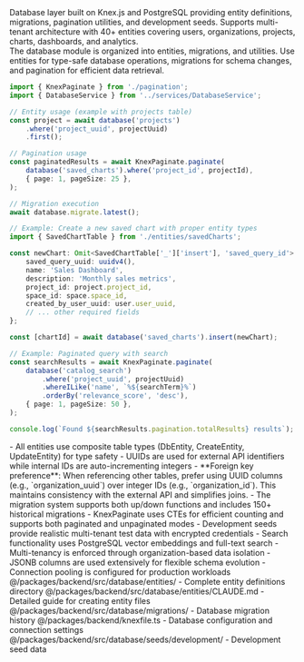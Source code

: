 <summary>
Database layer built on Knex.js and PostgreSQL providing entity definitions, migrations, pagination utilities, and development seeds. Supports multi-tenant architecture with 40+ entities covering users, organizations, projects, charts, dashboards, and analytics.
</summary>

<howToUse>
The database module is organized into entities, migrations, and utilities. Use entities for type-safe database operations, migrations for schema changes, and pagination for efficient data retrieval.

```typescript
import { KnexPaginate } from './pagination';
import { DatabaseService } from '../services/DatabaseService';

// Entity usage (example with projects table)
const project = await database('projects')
    .where('project_uuid', projectUuid)
    .first();

// Pagination usage
const paginatedResults = await KnexPaginate.paginate(
    database('saved_charts').where('project_id', projectId),
    { page: 1, pageSize: 25 },
);

// Migration execution
await database.migrate.latest();
```

</howToUse>

<codeExample>

```typescript
// Example: Create a new saved chart with proper entity types
import { SavedChartTable } from './entities/savedCharts';

const newChart: Omit<SavedChartTable['_']['insert'], 'saved_query_id'> = {
    saved_query_uuid: uuidv4(),
    name: 'Sales Dashboard',
    description: 'Monthly sales metrics',
    project_id: project.project_id,
    space_id: space.space_id,
    created_by_user_uuid: user.user_uuid,
    // ... other required fields
};

const [chartId] = await database('saved_charts').insert(newChart);

// Example: Paginated query with search
const searchResults = await KnexPaginate.paginate(
    database('catalog_search')
        .where('project_uuid', projectUuid)
        .whereILike('name', `%${searchTerm}%`)
        .orderBy('relevance_score', 'desc'),
    { page: 1, pageSize: 50 },
);

console.log(`Found ${searchResults.pagination.totalResults} results`);
```

</codeExample>

<importantToKnow>
- All entities use composite table types (DbEntity, CreateEntity, UpdateEntity) for type safety
- UUIDs are used for external API identifiers while internal IDs are auto-incrementing integers
- **Foreign key preference**: When referencing other tables, prefer using UUID columns (e.g., `organization_uuid`) over integer IDs (e.g., `organization_id`). This maintains consistency with the external API and simplifies joins.
- The migration system supports both up/down functions and includes 150+ historical migrations
- KnexPaginate uses CTEs for efficient counting and supports both paginated and unpaginated modes
- Development seeds provide realistic multi-tenant test data with encrypted credentials
- Search functionality uses PostgreSQL vector embeddings and full-text search
- Multi-tenancy is enforced through organization-based data isolation
- JSONB columns are used extensively for flexible schema evolution
- Connection pooling is configured for production workloads
</importantToKnow>

<links>
@/packages/backend/src/database/entities/ - Complete entity definitions directory
@/packages/backend/src/database/entities/CLAUDE.md - Detailed guide for creating entity files
@/packages/backend/src/database/migrations/ - Database migration history
@/packages/backend/knexfile.ts - Database configuration and connection settings
@/packages/backend/src/database/seeds/development/ - Development seed data
</links>

